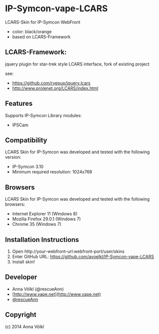 IP-Symcon-vape-LCARS
===============
LCARS-Skin for IP-Symcon WebFront
* color: black/orange
* based on LCARS-Framework

## LCARS-Framework:
jquery plugin for star-trek style LCARS interface, fork of existing project

see:
* https://github.com/ryepup/jquery.lcars
* http://www.prolenet.org/LCARS/index.html

Features
-------------
Supports IP-Symcon Library modules:
- IPSCam

Compatibility
-------------
LCARS Skin for IP-Symcon was developed and tested with the following version:
- IP-Symcon 3.10
- Minimum required resolution: 1024x768

Browsers
-------------
LCARS Skin for IP-Symcon was developed and tested with the following browsers:
- Internet Explorer 11 (Windows 8)
- Mozilla Firefox 29.0.1 (Windows 7)
- Chrome 35 (Windows 7)

Installation Instructions
-------------------------
1. Open http://your-webfront-url:webfront-port/user/skins
2. Enter GitHub URL: https://github.com/avoelkl/IP-Symcon-vape-LCARS
3. Install skin!

Developer
---------
* Anna Völkl (@rescueAnn)
* [http://www.vape.net](http://www.vape.net)  
* [@rescueAnn](https://twitter.com/rescueAnn)

Copyright
---------
(c) 2014 Anna Völkl
